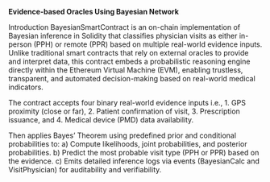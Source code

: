 **Evidence-based Oracles Using Bayesian Network**

Introduction
BayesianSmartContract is an on-chain implementation of Bayesian inference in Solidity that classifies physician visits as either 
in-person (PPH) or remote (PPR) based on multiple real-world evidence inputs. Unlike traditional smart contracts that rely on 
external oracles to provide and interpret data, this contract embeds a probabilistic reasoning engine directly within the 
Ethereum Virtual Machine (EVM), enabling trustless, transparent, and automated decision-making based on real-world medical indicators.

The contract accepts four binary real-world evidence inputs i.e.,
        1. GPS proximity (close or far),
        2. Patient confirmation of visit,
        3. Prescription issuance, and
        4. Medical device (PMD) data availability.

Then applies Bayes’ Theorem using predefined prior and conditional probabilities to:
        a) Compute likelihoods, joint probabilities, and posterior probabilities.
        b) Predict the most probable visit type (PPH or PPR) based on the evidence.
        c) Emits detailed inference logs via events (BayesianCalc and VisitPhysician) for auditability and verifiability.

